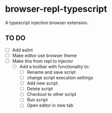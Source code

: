 # browser-repl-typescript
A typescript injection browser extension.

## TO DO
- [ ] Add eslint
- [ ] Make editor use browser theme
- [ ] Make this from repl to injector
  - [ ] Add a toolbar with functionality to:
    - [ ] Rename and save script
    - [ ] change script execution settings
    - [ ] Add new script
    - [ ] Delete script
    - [ ] Checkout to other script
    - [ ] Run script
    - [ ] Open editor in new tab